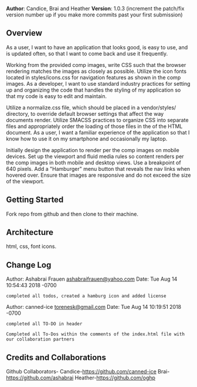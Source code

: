 **Author**: Candice, Brai and Heather
**Version**: 1.0.3 (increment the patch/fix version number up if you make more commits past your first submission)

## Overview

As a user, I want to have an application that looks good, is easy to use, and is updated often, so that I want to come back and use it frequently.

Working from the provided comp images, write CSS such that the browser rendering matches the images as closely as possible.
Utilize the icon fonts located in styles/icons.css for navigation features as shown in the comp images.
As a developer, I want to use standard industry practices for setting up and organizing the code that handles the styling of my application so that my code is easy to edit and maintain.

Utilize a normalize.css file, which should be placed in a vendor/styles/ directory, to override default browser settings that affect the way documents render.
Utilize SMACSS practices to organize CSS into separate files and appropriately order the loading of those files in the <head> of the HTML document.
As a user, I want a familiar experience of the application so that I know how to use it on my smartphone and occasionally my laptop.

Initially design the application to render per the comp images on mobile devices.
Set up the viewport and fluid media rules so content renders per the comp images in both mobile and desktop views. Use a breakpoint of 640 pixels.
Add a "Hamburger" menu button that reveals the nav links when hovered over.
Ensure that images are responsive and do not exceed the size of the viewport.

## Getting Started

Fork repo from github and then clone to their machine. 

## Architecture

html, css, font icons.

## Change Log

Author: Ashabrai Frauen <ashabraifrauen@yahoo.com>
Date:   Tue Aug 14 10:54:43 2018 -0700

    completed all todos, created a hamburg icon and added license

Author: canned-ice <torenesk@gmail.com>
Date:   Tue Aug 14 10:19:51 2018 -0700

    completed all TO-DO in header
    
    Completed all To-Dos within the comments of the index.html file with our collaboration partners


## Credits and Collaborations

Github Collaborators-
Candice-https://github.com/canned-ice
Brai-https://github.com/ashabrai
Heather-https://github.com/oghp